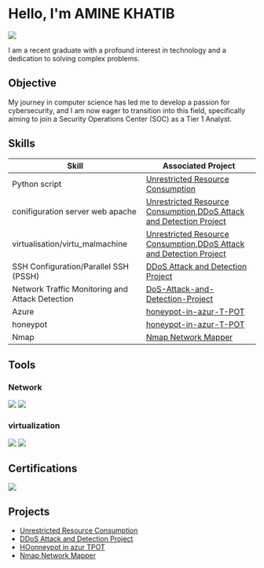 # Hello, I'm  AMINE KHATIB
<a href="https://www.linkedin.com/in/amine-khatib-2350a2267/"><img src="https://img.shields.io/badge/-LinkedIn-0072b1?&style=for-the-badge&logo=linkedin&logoColor=white" /></a>



I am a recent graduate with a profound interest in technology and a dedication to solving complex problems.

## Objective


My journey in computer science has led me to develop a passion for cybersecurity, and I am now eager to transition into this field, specifically aiming to join a Security Operations Center (SOC) as a Tier 1 Analyst.

## Skills


| Skill                                         | Associated Project         |
|-----------------------------------------------|----------------------------|
| Python script         | <a href="https://github.com/b-kami/Unrestricted-Resource-Consumption">Unrestricted Resource Consumption</a>|
|conifiguration server web apache| <a href="https://github.com/b-kami/Unrestricted-Resource-Consumption">Unrestricted Resource Consumption</a>,<a href="https://github.com/b-kami/DDoS-Attack-and-Detection-Project">DDoS Attack and Detection Project</a>|
|virtualisation/virtu_malmachine|<a href="https://github.com/b-kami/Unrestricted-Resource-Consumption">Unrestricted Resource Consumption</a>,<a href="https://github.com/b-kami/DDoS-Attack-and-Detection-Project">DDoS Attack and Detection Project</a>|
|SSH Configuration/Parallel SSH (PSSH)|<a href="https://github.com/b-kami/DDoS-Attack-and-Detection-Project">DDoS Attack and Detection Project</a>|
| Network Traffic Monitoring and Attack Detection | <a href="https://github.com/b-kami/DDoS-Attack-and-Detection-Project">DoS-Attack-and-Detection-Project</a>|
| Azure | <a href="https://github.com/b-kami/honeypot-in-azur-T-POT-">honeypot-in-azur-T-POT</a>|
| honeypot | <a href="https://github.com/b-kami/honeypot-in-azur-T-POT-">honeypot-in-azur-T-POT</a>|
| Nmap | <a href="https://github.com/b-kami/Nmap-Network-Mapper-">Nmap Network Mapper</a>|

## Tools


### Network
<div>
    <img src="https://img.shields.io/badge/-Wireshark-1679A7?&style=for-the-badge&logo=Wireshark&logoColor=white" />
    <img src="https://img.shields.io/badge/Nmap-1679A7?style=for-the-badge&logo=nmap&logoColor=white" />
</div>

### virtualization
<div>
     <img src="https://img.shields.io/badge/VirtualBox-183A61?style=for-the-badge&logo=VirtualBox&logoColor=white" />
     <img src="https://img.shields.io/badge/VMware-607078?style=for-the-badge&logo=VMware&logoColor=white" />
<div>  

## Certifications

<div>
<img src="https://img.shields.io/badge/AWS-Security-232F3E?style=for-the-badge&logo=amazon-aws" />
</div>

## Projects
- <a href="https://github.com/b-kami/Unrestricted-Resource-Consumption">Unrestricted Resource Consumption</a>
- <a href="https://github.com/b-kami/DDoS-Attack-and-Detection-Project">DDoS Attack and Detection Project</a>
- <a href="https://github.com/b-kami/honeypot-in-azur-T-POT-">HOonneypot in azur TPOT</a>
- <a href="https://github.com/b-kami/Nmap-Network-Mapper-">Nmap Network Mapper</a>
